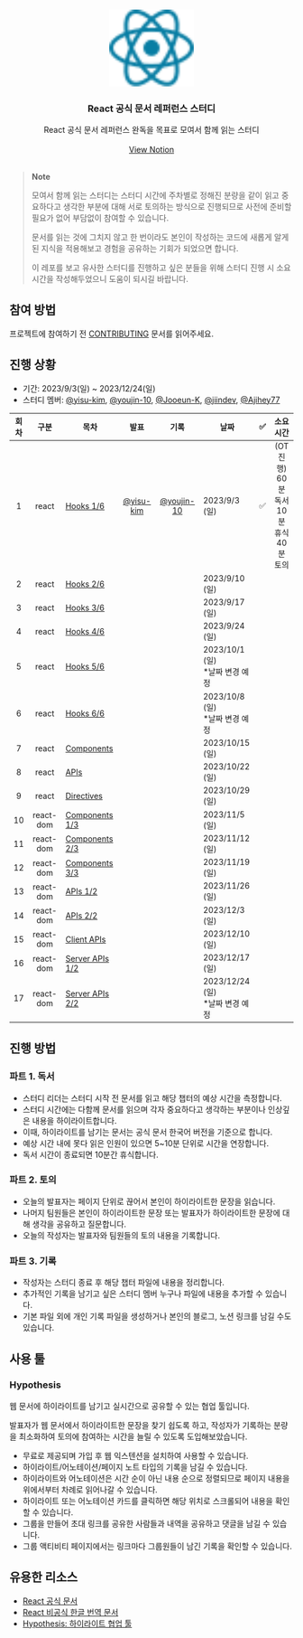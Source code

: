 <br />
<p align="center">
  
  <img src="images/logo.svg" alt="React 로고 아이콘" width=150 />

  <h3 align="center">React 공식 문서 레퍼런스 스터디</h3>
  
  <p align="center">
    React 공식 문서 레퍼런스 완독을 목표로 모여서 함께 읽는 스터디
    <br />
    <br />
    <a href="https://yisu-kim.notion.site/React-Docs-Reference-84d60e5d7858419e87bc3a5710aab947?pvs=4">View Notion</a>
    <br />
    <br />
  </p>
</p>

> **Note**
>
> 모여서 함께 읽는 스터디는 스터디 시간에 주차별로 정해진 분량을 같이 읽고 중요하다고 생각한 부분에 대해 서로 토의하는 방식으로 진행되므로 사전에 준비할 필요가 없어 부담없이 참여할 수 있습니다.
>
> 문서를 읽는 것에 그치지 않고 한 번이라도 본인이 작성하는 코드에 새롭게 알게 된 지식을 적용해보고 경험을 공유하는 기회가 되었으면 합니다.
>
> 이 레포를 보고 유사한 스터디를 진행하고 싶은 분들을 위해 스터디 진행 시 소요 시간을 작성해두었으니 도움이 되시길 바랍니다.

## 참여 방법

프로젝트에 참여하기 전 [CONTRIBUTING](CONTRIBUTING.md) 문서를 읽어주세요.

## 진행 상황

- 기간: 2023/9/3(일) ~ 2023/12/24(일)
- 스터디 멤버: [@yisu-kim](https://github.com/yisu-kim), [@youjin-10](https://github.com/youjin-10), [@Jooeun-K](https://github.com/Jooeun-K), [@jiindev](https://github.com/jiindev), [@Ajihey77](https://github.com/Ajihey77)

| 회차 |   구분    | 목차                                               |                   발표                   |                    기록                    | 날짜                                 | ✅  |                        소요 시간                         |
| :--: | :-------: | -------------------------------------------------- | :--------------------------------------: | :----------------------------------------: | ------------------------------------ | :-: | :------------------------------------------------------: |
|  1   |   react   | [Hooks 1/6](react/hooks/README.md)                 | [@yisu-kim](https://github.com/yisu-kim) | [@youjin-10](https://github.com/youjin-10) | 2023/9/3 (일)                        | ✅  | (OT 진행)<br/>60분 독서<br/>10분 휴식<br/>40분 토의<br/> |
|  2   |   react   | [Hooks 2/6](react/hooks/README.md)                 |                                          |                                            | 2023/9/10 (일)                       |     |                                                          |
|  3   |   react   | [Hooks 3/6](react/hooks/README.md)                 |                                          |                                            | 2023/9/17 (일)                       |     |                                                          |
|  4   |   react   | [Hooks 4/6](react/hooks/README.md)                 |                                          |                                            | 2023/9/24 (일)                       |     |                                                          |
|  5   |   react   | [Hooks 5/6](react/hooks/README.md)                 |                                          |                                            | 2023/10/1 (일)<br/>\*날짜 변경 예정  |     |                                                          |
|  6   |   react   | [Hooks 6/6](react/hooks/README.md)                 |                                          |                                            | 2023/10/8 (일)<br/>\*날짜 변경 예정  |     |                                                          |
|  7   |   react   | [Components](react/components/README.md)           |                                          |                                            | 2023/10/15 (일)                      |     |                                                          |
|  8   |   react   | [APIs](react/apis/README.md)                       |                                          |                                            | 2023/10/22 (일)                      |     |                                                          |
|  9   |   react   | [Directives](react/directives/README.md)           |                                          |                                            | 2023/10/29 (일)                      |     |                                                          |
|  10  | react-dom | [Components 1/3](react-dom/components/README.md)   |                                          |                                            | 2023/11/5 (일)                       |     |                                                          |
|  11  | react-dom | [Components 2/3](react-dom/components/README.md)   |                                          |                                            | 2023/11/12 (일)                      |     |                                                          |
|  12  | react-dom | [Components 3/3](react-dom/components/README.md)   |                                          |                                            | 2023/11/19 (일)                      |     |                                                          |
|  13  | react-dom | [APIs 1/2](react-dom/apis/README.md)               |                                          |                                            | 2023/11/26 (일)                      |     |                                                          |
|  14  | react-dom | [APIs 2/2](react-dom/apis/README.md)               |                                          |                                            | 2023/12/3 (일)                       |     |                                                          |
|  15  | react-dom | [Client APIs](react-dom/client-apis/README.md)     |                                          |                                            | 2023/12/10 (일)                      |     |                                                          |
|  16  | react-dom | [Server APIs 1/2](react-dom/server-apis/README.md) |                                          |                                            | 2023/12/17 (일)                      |     |                                                          |
|  17  | react-dom | [Server APIs 2/2](react-dom/server-apis/README.md) |                                          |                                            | 2023/12/24 (일)<br/>\*날짜 변경 예정 |     |                                                          |

## 진행 방법

### 파트 1. 독서

- 스터디 리더는 스터디 시작 전 문서를 읽고 해당 챕터의 예상 시간을 측정합니다.
- 스터디 시간에는 다함께 문서를 읽으며 각자 중요하다고 생각하는 부분이나 인상깊은 내용을 하이라이트합니다.
- 이때, 하이라이트를 남기는 문서는 공식 문서 한국어 버전을 기준으로 합니다.
- 예상 시간 내에 못다 읽은 인원이 있으면 5~10분 단위로 시간을 연장합니다.
- 독서 시간이 종료되면 10분간 휴식합니다.

### 파트 2. 토의

- 오늘의 발표자는 페이지 단위로 끊어서 본인이 하이라이트한 문장을 읽습니다.
- 나머지 팀원들은 본인이 하이라이트한 문장 또는 발표자가 하이라이트한 문장에 대해 생각을 공유하고 질문합니다.
- 오늘의 작성자는 발표자와 팀원들의 토의 내용을 기록합니다.

### 파트 3. 기록

- 작성자는 스터디 종료 후 해당 챕터 파일에 내용을 정리합니다.
- 추가적인 기록을 남기고 싶은 스터디 멤버 누구나 파일에 내용을 추가할 수 있습니다.
- 기본 파일 외에 개인 기록 파일을 생성하거나 본인의 블로그, 노션 링크를 남길 수도 있습니다.

## 사용 툴

### Hypothesis

웹 문서에 하이라이트를 남기고 실시간으로 공유할 수 있는 협업 툴입니다.

발표자가 웹 문서에서 하이라이트한 문장을 찾기 쉽도록 하고, 작성자가 기록하는 분량을 최소화하여 토의에 참여하는 시간을 늘릴 수 있도록 도입해보았습니다.

- 무료로 제공되며 가입 후 웹 익스텐션을 설치하여 사용할 수 있습니다.
- 하이라이트/어노테이션/페이지 노트 타입의 기록을 남길 수 있습니다.
- 하이라이트와 어노테이션은 시간 순이 아닌 내용 순으로 정렬되므로 페이지 내용을 위에서부터 차례로 읽어나갈 수 있습니다.
- 하이라이트 또는 어노테이션 카드를 클릭하면 해당 위치로 스크롤되어 내용을 확인할 수 있습니다.
- 그룹을 만들어 초대 링크를 공유한 사람들과 내역을 공유하고 댓글을 남길 수 있습니다.
- 그룹 액티비티 페이지에서는 링크마다 그룹원들이 남긴 기록을 확인할 수 있습니다.

## 유용한 리소스

- [React 공식 문서](https://react.dev/)
- [React 비공식 한글 번역 문서](https://react-ko.vercel.app/)
- [Hypothesis: 하이라이트 협업 툴](https://web.hypothes.is/)
